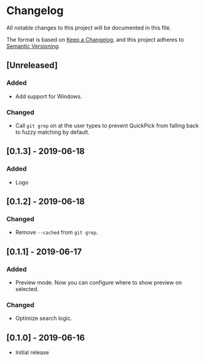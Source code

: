 # Changelog
All notable changes to this project will be documented in this file.

The format is based on [Keep a Changelog](https://keepachangelog.com/en/1.0.0/),
and this project adheres to [Semantic Versioning](https://semver.org/spec/v2.0.0.html).

## [Unreleased]
### Added
- Add support for Windows.

### Changed
- Call `git grep` on at the user types to prevent QuickPick from falling back
  to fuzzy matching by default.

## [0.1.3] - 2019-06-18
### Added
- Logo

## [0.1.2] - 2019-06-18
### Changed
- Remove `--cached` from `git grep`.

## [0.1.1] - 2019-06-17
### Added
- Preview mode. Now you can configure where to show preview on selected.

### Changed
- Optimize search logic.

## [0.1.0] - 2019-06-16
- Initial release